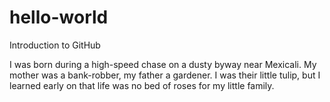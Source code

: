 # hello-world
Introduction to GitHub

I was born during a high-speed chase on a dusty byway near Mexicali. My mother was a bank-robber, my father a gardener. I was their little tulip, but I learned early on that life was no bed of roses for my little family.
